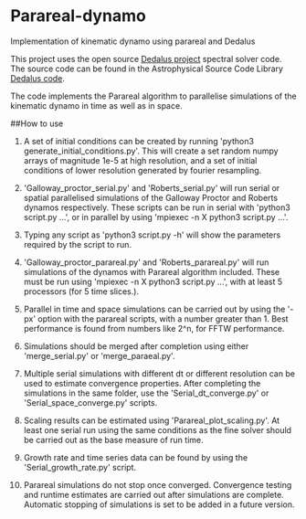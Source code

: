 # Parareal-dynamo
Implementation of kinematic dynamo using parareal and Dedalus

This project uses the open source [Dedalus project](http://dedalus-project.org) spectral solver code.
The source code can be found in the Astrophysical Source Code Library [Dedalus code](http://ascl.net/1603.015).

The code implements the Parareal algorithm to parallelise simulations of the kinematic dynamo in time 
as well as in space. 

##How to use
1. A set of initial conditions can be created by running 'python3 generate_initial_conditions.py'. This will create a set random numpy arrays of magnitude 1e-5 at high resolution, and a set of initial conditions of lower resolution generated by fourier resampling.

2. 'Galloway_proctor_serial.py' and 'Roberts_serial.py' will run serial or spatial parallelised simulations of the Galloway Proctor and Roberts dynamos respectively. These scripts can be run in serial with 'python3 script.py ...', or in parallel by using 'mpiexec -n X python3 script.py ...'.

3. Typing any script as 'python3 script.py -h' will show the parameters required by the script to run. 

4. 'Galloway_proctor_parareal.py' and 'Roberts_parareal.py' will run simulations of the dynamos with Parareal algorithm included. These must be run using 'mpiexec -n X python3 script.py ...', with at least 5 processors (for 5 time slices.). 

5. Parallel in time and space simulations can be carried out by using the '-px' option with the parareal scripts, with a number greater than 1. Best performance is found from numbers like 2^n, for FFTW performance. 

6. Simulations should be merged after completion using either 'merge_serial.py' or 'merge_paraeal.py'.

7. Multiple serial simulations with different dt or different resolution can be used to estimate convergence properties. After completing the simulations in the same folder, use the 'Serial_dt_converge.py' or 'Serial_space_converge.py' scripts.

8. Scaling results can be estimated using 'Parareal_plot_scaling.py'. At least one serial run using the same conditions as the fine solver should be carried out as the base measure of run time. 

9. Growth rate and time series data can be found by using the 'Serial_growth_rate.py' script. 

10. Parareal simulations do not stop once converged. Convergence testing and runtime estimates are carried out after simulations are complete. Automatic stopping of simulations is set to be added in a future version. 
